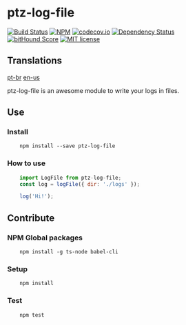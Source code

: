 # ptz-log-file

[![Build Status](https://travis-ci.org/polutz/ptz-log-file.svg)](https://travis-ci.org/polutz/ptz-log-file)
[![NPM](https://img.shields.io/npm/v/ptz-log-file.svg)](https://www.npmjs.com/package/ptz-log-file)
[![codecov.io](http://codecov.io/github/polutz/ptz-log-file/coverage.svg)](http://codecov.io/github/polutz/ptz-log-file)
[![Dependency Status](https://gemnasium.com/polutz/ptz-log-file.svg)](https://gemnasium.com/polutz/ptz-log-file)
[![bitHound Score](https://www.bithound.io/github/gotwarlost/istanbul/badges/score.svg)](https://www.bithound.io/github/polutz/ptz-log-file)
[![MIT license](http://img.shields.io/badge/license-MIT-brightgreen.svg)](http://opensource.org/licenses/MIT)

## Translations
[pt-br](https://github.com/polutz/ptz-log-file/blob/master/README.pt-br.md)
[en-us](https://github.com/polutz/ptz-log-file/blob/master/README.md)

ptz-log-file is an awesome module to write your logs in files.


## Use

### Install
```
    npm install --save ptz-log-file
```

### How to use
```javascript
    import LogFile from ptz-log-file;
    const log = logFile({ dir: './logs' });

    log('Hi!');
```


## Contribute

### NPM Global packages
```
    npm install -g ts-node babel-cli
```

### Setup
```
    npm install   
```

### Test
```
    npm test
```
